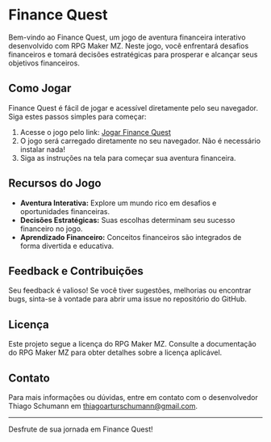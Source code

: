 # Finance Quest

Bem-vindo ao Finance Quest, um jogo de aventura financeira interativo desenvolvido com RPG Maker MZ. Neste jogo, você enfrentará desafios financeiros e tomará decisões estratégicas para prosperar e alcançar seus objetivos financeiros.

## Como Jogar

Finance Quest é fácil de jogar e acessível diretamente pelo seu navegador. Siga estes passos simples para começar:

1. Acesse o jogo pelo link: [Jogar Finance Quest](https://thiagoschumann.github.io/play-finance-quest/)
2. O jogo será carregado diretamente no seu navegador. Não é necessário instalar nada!
3. Siga as instruções na tela para começar sua aventura financeira.

## Recursos do Jogo

- **Aventura Interativa:** Explore um mundo rico em desafios e oportunidades financeiras.
- **Decisões Estratégicas:** Suas escolhas determinam seu sucesso financeiro no jogo.
- **Aprendizado Financeiro:** Conceitos financeiros são integrados de forma divertida e educativa.

## Feedback e Contribuições

Seu feedback é valioso! Se você tiver sugestões, melhorias ou encontrar bugs, sinta-se à vontade para abrir uma issue no repositório do GitHub.

## Licença

Este projeto segue a licença do RPG Maker MZ. Consulte a documentação do RPG Maker MZ para obter detalhes sobre a licença aplicável.

## Contato

Para mais informações ou dúvidas, entre em contato com o desenvolvedor Thiago Schumann em thiagoarturschumann@gmail.com.

---

Desfrute de sua jornada em Finance Quest!
